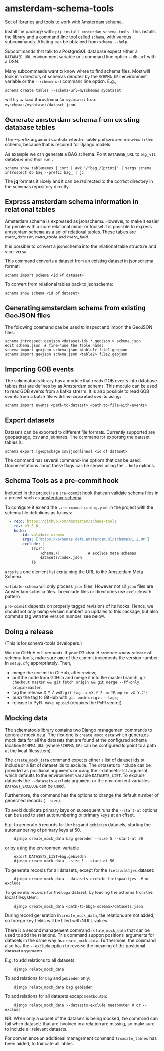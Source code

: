 # amsterdam-schema-tools

Set of libraries and tools to work with Amsterdam schema.

Install the package with: `pip install amsterdam-schema-tools`. This installs
the library and a command-line tool called `schema`, with various subcommands.
A listing can be obtained from `schema --help`.

Subcommands that talk to a PostgreSQL database expect either a `DATABASE_URL`
environment variable or a command line option `--db-url` with a DSN.

Many subcommands want to know where to find schema files. Most will look in a
directory of schemas denoted by the `SCHEMA_URL` environment variable or the
`--schema-url` command line option. E.g.,

    schema create tables --schema-url=myschemas mydataset

will try to load the schema for `mydataset` from
`myschemas/mydataset/dataset.json`.


## Generate amsterdam schema from existing database tables

The --prefix argument controls whether table prefixes are removed in the
schema, because that is required for Django models.

As example we can generate a BAG schema. Point `DATABASE_URL` to `bag_v11` database and then run :

    schema show tablenames | sort | awk '/^bag_/{print}' | xargs schema introspect db bag --prefix bag_ | jq

The **jq** formats it nicely and it can be redirected to the correct directory
in the schemas repository directly.

## Express amsterdam schema information in relational tables

Amsterdam schema is expressed as jsonschema. However, to make it easier for people with a
more relational mind- or toolset it is possible to express amsterdam schema as a set of
relational tables. These tables are *meta_dataset*, *meta_table* and *meta_field*.

It is possible to convert a jsonschema into the relational table structure and vice-versa.

This command converts a dataset from an existing dataset in jsonschema format:

    schema import schema <id of dataset>

To convert from relational tables back to jsonschema:

    schema show schema <id of dataset>


## Generating amsterdam schema from existing GeoJSON files

The following command can be used to inspect and import the GeoJSON files:

    schema introspect geojson <dataset-id> *.geojson > schema.json
    edit schema.json  # fine-tune the table names
    schema import geojson schema.json <table1> file1.geojson
    schema import geojson schema.json <table2> file2.geojson

## Importing GOB events

The schematools library has a module that reads GOB events into database tables that are
defines by an Amsterdam schema. This module can be used to read GOB events from a Kafka stream.
It is also possible to read GOB events from a batch file with line-separeted events using:

    schema import events <path-to-dataset> <path-to-file-with-events>


## Export datasets

Datasets can be exported to different file formats. Currently supported are geopackage,
csv and jsonlines. The command for exporting the dataset tables is:

    schema export [geopackage|csv|jsonlines] <id of dataset>

The command has several command-line options that can be used. Documentations about these
flags can be shown using the `--help` options.


## Schema Tools as a pre-commit hook

Included in the project is a `pre-commit` hook
that can validate schema files
in a project such as [amsterdam-schema](https://github.com/Amsterdam/amsterdam-schema)

To configure it
extend the `.pre-commit-config.yaml`
in the project with the schema file defintions as follows:

```yaml
  - repo: https://github.com/Amsterdam/schema-tools
    rev: v3.5.0
    hooks:
      - id: validate-schema
        args: ['https://schemas.data.amsterdam.nl/schema@v1.2.0#']
        exclude: |
            (?x)^(
                schema.+|             # exclude meta schemas
                datasets/index.json
            )$
```

`args` is a one element list
containing the URL to the Amsterdam Meta Schema.

`validate-schema` will only process `json` files.
However not all `json` files are Amsterdam schema files.
To exclude files or directories use `exclude` with pattern.

`pre-commit` depends on properly tagged revisions of its hooks.
Hence, we should not only bump version numbers on updates to this package,
but also commit a tag with the version number; see below.

## Doing a release

(This is for schema-tools developers.)

We use GitHub pull requests. If your PR should produce a new release of
schema-tools, make sure one of the commit increments the version number in
``setup.cfg`` appropriately. Then,

* merge the commit in GitHub, after review;
* pull the code from GitHub and merge it into the master branch,
  ``git checkout master && git fetch origin && git merge --ff-only origin/master``;
* tag the release X.Y.Z with ``git tag -a vX.Y.Z -m "Bump to vX.Y.Z"``;
* push the tag to GitHub with ``git push origin --tags``;
* release to PyPI: ``make upload`` (requires the PyPI secret).


## Mocking data

The schematools library contains two Django management commands to generate
mock data. The first one is `create_mock_data` which generates mock data for all
the datasets that are found at the configured schema location `SCHEMA_URL`
(where `SCHEMA_URL` can be configured to point to a path at the local filesystem).

The `create_mock_data` command expects either a list of dataset ids to include or a
list of dataset ids to exclude. The datasets to include can be provided as positional arguments
or using the --datasets-list argument, which defaults to the environment variable
`DATASETS_LIST`. To exclude datasets the `--datasets-exclude` argument or the
environment variables `DATASET_EXCLUDE` can be used.

Furthermore, the command has the options to change the default number of
generated records (`--size`).

To avoid duplicate primary keys on subsequent runs the `--start-at` options can be used
to start autonumbering of primary keys at an offset.

E.g. to generate 5 records for the `bag` and `gebieden` datasets, starting the
autonumbering of primary keys at 50.

```
    django create_mock_data bag gebieden --size 5 --start-at 50
```

or by using the environment variable

```
    export DATASETS_LIST=bag,gebieden
    django create_mock_data --size 5 --start-at 50
```

To generate records for all datasets, except for the `fietspaaltjes` dataset:

```
    django create_mock_data --datasets-exclude fietspaaltjes  # or --exclude
```

To generate records for the `bbga` dataset, by loading the schema from the local filesystem:

```
    django create_mock_data <path-to-bbga-schema>/datasets.json
```

During record generation in `create_mock_data`, the relations are not added,
so foreign key fields will be filled with NULL values.

There is a second management command `relate_mock_data` that can be used to
add the relations. This command support positional arguments for datasets
in the same way as `create_mock_data`.
Furthermore, the command also has the `--exclude` option to reverse the meaning
of the positional dataset arguments.

E.g. to add relations to all datasets:

```
    django relate_mock_data
```

To add relations for `bag` and `gebieden` only:

```
    django relate_mock_data bag gebieden
```

To add relations for all datasets except `meetbouten`:

```
    django relate_mock_data --datasets-exclude meetbouten # or --exclude
```

NB. When only a subset of the datasets is being mocked, the command can fail when datasets that
are involved in a relation are missing, so make sure to include all relevant
datasets.

For convenience an additional management command `truncate_tables` has been added,
to truncate all tables.
